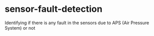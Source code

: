 # sensor-fault-detection
Identifying if there is any fault in the sensors due to APS (Air Pressure System) or not
